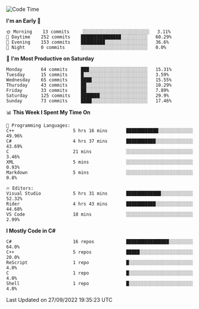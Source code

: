 <!--START_SECTION:waka-->
![Code Time](http://img.shields.io/badge/Code%20Time-832%20hrs%2054%20mins-blue)

**I'm an Early 🐤** 

```text
🌞 Morning    13 commits     ░░░░░░░░░░░░░░░░░░░░░░░░░   3.11% 
🌆 Daytime    252 commits    ███████████████░░░░░░░░░░   60.29% 
🌃 Evening    153 commits    █████████░░░░░░░░░░░░░░░░   36.6% 
🌙 Night      0 commits      ░░░░░░░░░░░░░░░░░░░░░░░░░   0.0%

```
📅 **I'm Most Productive on Saturday** 

```text
Monday       64 commits     ███░░░░░░░░░░░░░░░░░░░░░░   15.31% 
Tuesday      15 commits     █░░░░░░░░░░░░░░░░░░░░░░░░   3.59% 
Wednesday    65 commits     ████░░░░░░░░░░░░░░░░░░░░░   15.55% 
Thursday     43 commits     ██░░░░░░░░░░░░░░░░░░░░░░░   10.29% 
Friday       33 commits     ██░░░░░░░░░░░░░░░░░░░░░░░   7.89% 
Saturday     125 commits    ███████░░░░░░░░░░░░░░░░░░   29.9% 
Sunday       73 commits     ████░░░░░░░░░░░░░░░░░░░░░   17.46%

```


📊 **This Week I Spent My Time On** 

```text
💬 Programming Languages: 
C++                      5 hrs 16 mins       ████████████░░░░░░░░░░░░░   49.96% 
C#                       4 hrs 37 mins       ███████████░░░░░░░░░░░░░░   43.69% 
C                        21 mins             ░░░░░░░░░░░░░░░░░░░░░░░░░   3.46% 
XML                      5 mins              ░░░░░░░░░░░░░░░░░░░░░░░░░   0.93% 
Markdown                 5 mins              ░░░░░░░░░░░░░░░░░░░░░░░░░   0.8%

🔥 Editors: 
Visual Studio            5 hrs 31 mins       █████████████░░░░░░░░░░░░   52.32% 
Rider                    4 hrs 43 mins       ███████████░░░░░░░░░░░░░░   44.68% 
VS Code                  18 mins             ░░░░░░░░░░░░░░░░░░░░░░░░░   2.99%

```

**I Mostly Code in C#** 

```text
C#                       16 repos            ████████████████░░░░░░░░░   64.0% 
C++                      5 repos             █████░░░░░░░░░░░░░░░░░░░░   20.0% 
ReScript                 1 repo              █░░░░░░░░░░░░░░░░░░░░░░░░   4.0% 
C                        1 repo              █░░░░░░░░░░░░░░░░░░░░░░░░   4.0% 
Shell                    1 repo              █░░░░░░░░░░░░░░░░░░░░░░░░   4.0%

```



 Last Updated on 27/09/2022 19:35:23 UTC
<!--END_SECTION:waka-->
